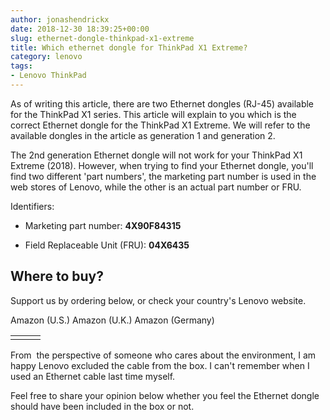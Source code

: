 ```yaml
---
author: jonashendrickx
date: 2018-12-30 18:39:25+00:00
slug: ethernet-dongle-thinkpad-x1-extreme
title: Which ethernet dongle for ThinkPad X1 Extreme?
category: lenovo
tags:
- Lenovo ThinkPad
---
```

As of writing this article, there are two Ethernet dongles (RJ-45) available for the ThinkPad X1 series. This article will explain to you which is the correct Ethernet dongle for the ThinkPad X1 Extreme. We will refer to the available dongles in the article as generation 1 and generation 2.

The 2nd generation Ethernet dongle will not work for your ThinkPad X1 Extreme (2018). However, when trying to find your Ethernet dongle, you'll find two different 'part numbers', the marketing part number is used in the web stores of Lenovo, while the other is an actual part number or FRU.

Identifiers:



 	
  * Marketing part number: **4X90F84315**

 	
  * Field Replaceable Unit (FRU): **04X6435**




## Where to buy?


Support us by ordering below, or check your country's Lenovo website.
<table >
<tbody >
<tr >
Amazon (U.S.)
Amazon (U.K.)
Amazon (Germany)
</tr>
<tr >

<td >

</td>

<td >

</td>

<td >

</td>
</tr>
</tbody>
</table>
From  the perspective of someone who cares about the environment, I am happy Lenovo excluded the cable from the box. I can't remember when I used an Ethernet cable last time myself.

Feel free to share your opinion below whether you feel the Ethernet dongle should have been included in the box or not.
